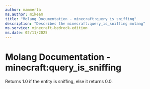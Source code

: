 ```yaml
---
author: mammerla
ms.author: mikeam
title: "Molang Documentation - minecraft:query_is_sniffing"
description: "Describes the minecraft:query_is_sniffing molang"
ms.service: minecraft-bedrock-edition
ms.date: 02/11/2025 
---
```


# Molang Documentation - minecraft:query_is_sniffing

Returns 1.0 if the entity is sniffing, else it returns 0.0.
